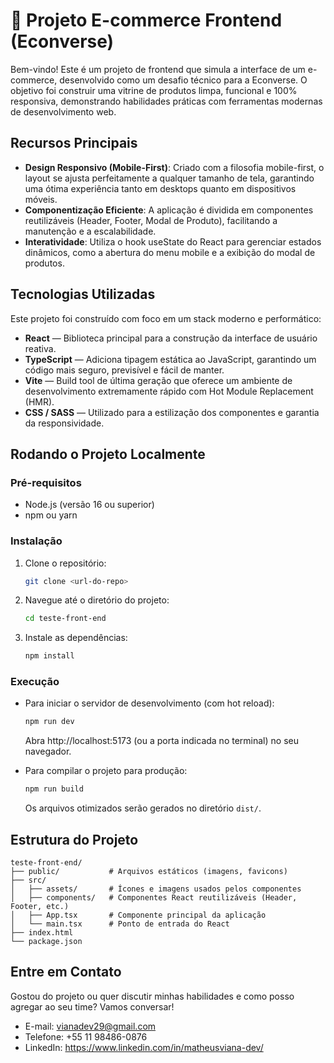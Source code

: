 # 🛒 Projeto E-commerce Frontend (Econverse)

Bem-vindo!
Este é um projeto de frontend que simula a interface de um e-commerce, desenvolvido como um desafio técnico para a Econverse.
O objetivo foi construir uma vitrine de produtos limpa, funcional e 100% responsiva, demonstrando habilidades práticas com ferramentas modernas de desenvolvimento web.

##  Recursos Principais
- **Design Responsivo (Mobile-First)**: Criado com a filosofia mobile-first, o layout se ajusta perfeitamente a qualquer tamanho de tela, garantindo uma ótima experiência tanto em desktops quanto em dispositivos móveis.
- **Componentização Eficiente**: A aplicação é dividida em componentes reutilizáveis (Header, Footer, Modal de Produto), facilitando a manutenção e a escalabilidade.
- **Interatividade**: Utiliza o hook useState do React para gerenciar estados dinâmicos, como a abertura do menu mobile e a exibição do modal de produtos.

##  Tecnologias Utilizadas
Este projeto foi construído com foco em um stack moderno e performático:
- **React** — Biblioteca principal para a construção da interface de usuário reativa.
-  **TypeScript** — Adiciona tipagem estática ao JavaScript, garantindo um código mais seguro, previsível e fácil de manter.
-  **Vite** — Build tool de última geração que oferece um ambiente de desenvolvimento extremamente rápido com Hot Module Replacement (HMR).
-  **CSS / SASS** — Utilizado para a estilização dos componentes e garantia da responsividade.

##  Rodando o Projeto Localmente
### Pré-requisitos
- Node.js (versão 16 ou superior)
- npm ou yarn

### Instalação
1. Clone o repositório:
   ```bash
   git clone <url-do-repo>
   ```

2. Navegue até o diretório do projeto:
   ```bash
   cd teste-front-end
   ```

3. Instale as dependências:
   ```bash
   npm install
   ```

### Execução
- Para iniciar o servidor de desenvolvimento (com hot reload):
  ```bash
  npm run dev
  ```
  Abra http://localhost:5173 (ou a porta indicada no terminal) no seu navegador.

- Para compilar o projeto para produção:
  ```bash
  npm run build
  ```
  Os arquivos otimizados serão gerados no diretório `dist/`.

##  Estrutura do Projeto
```
teste-front-end/
├── public/           # Arquivos estáticos (imagens, favicons)
├── src/
│   ├── assets/       # Ícones e imagens usados pelos componentes
│   ├── components/   # Componentes React reutilizáveis (Header, Footer, etc.)
│   ├── App.tsx       # Componente principal da aplicação
│   └── main.tsx      # Ponto de entrada do React
├── index.html
└── package.json
```

##  Entre em Contato
Gostou do projeto ou quer discutir minhas habilidades e como posso agregar ao seu time?
Vamos conversar!
-  E-mail: vianadev29@gmail.com
-  Telefone: +55 11 98486-0876
-  LinkedIn: https://www.linkedin.com/in/matheusviana-dev/
